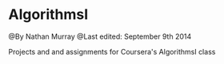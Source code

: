 AlgorithmsI
===========
@By Nathan Murray
@Last edited: September 9th 2014

Projects and and assignments for Coursera's AlgorithmsI class
